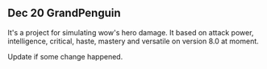 Dec 20
GrandPenguin
---

It's a project for simulating wow's hero damage.
It based on attack power, intelligence, critical, haste, mastery and versatile on version 8.0 at moment.

Update if some change happened.


